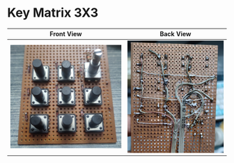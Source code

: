 # Key Matrix 3X3
Front View             |  Back View
:-------------------------:|:-------------------------:
![](./key_matrix_front.jpg)  |  ![](./key_matrix_back.jpg)